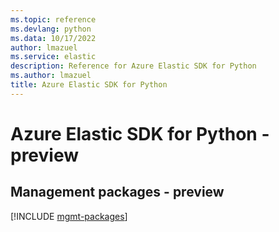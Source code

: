 ```yaml
---
ms.topic: reference
ms.devlang: python
ms.data: 10/17/2022
author: lmazuel
ms.service: elastic
description: Reference for Azure Elastic SDK for Python
ms.author: lmazuel
title: Azure Elastic SDK for Python
---
```

# Azure Elastic SDK for Python - preview

## Management packages - preview
[!INCLUDE [mgmt-packages](elastic-mgmt-index.md)]
